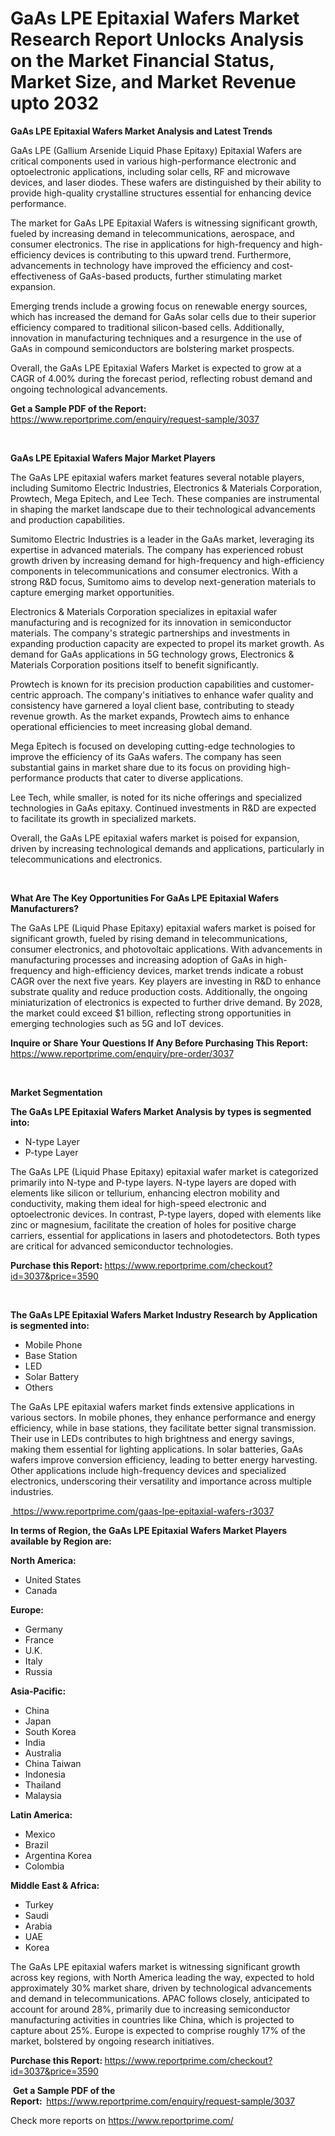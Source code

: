 <p><h1>GaAs LPE Epitaxial Wafers Market Research Report Unlocks Analysis on the Market Financial Status, Market Size, and Market Revenue upto 2032</h1></p><p><strong>GaAs LPE Epitaxial Wafers Market Analysis and Latest Trends</strong></p>
<p><p>GaAs LPE (Gallium Arsenide Liquid Phase Epitaxy) Epitaxial Wafers are critical components used in various high-performance electronic and optoelectronic applications, including solar cells, RF and microwave devices, and laser diodes. These wafers are distinguished by their ability to provide high-quality crystalline structures essential for enhancing device performance. </p><p>The market for GaAs LPE Epitaxial Wafers is witnessing significant growth, fueled by increasing demand in telecommunications, aerospace, and consumer electronics. The rise in applications for high-frequency and high-efficiency devices is contributing to this upward trend. Furthermore, advancements in technology have improved the efficiency and cost-effectiveness of GaAs-based products, further stimulating market expansion. </p><p>Emerging trends include a growing focus on renewable energy sources, which has increased the demand for GaAs solar cells due to their superior efficiency compared to traditional silicon-based cells. Additionally, innovation in manufacturing techniques and a resurgence in the use of GaAs in compound semiconductors are bolstering market prospects. </p><p>Overall, the GaAs LPE Epitaxial Wafers Market is expected to grow at a CAGR of 4.00% during the forecast period, reflecting robust demand and ongoing technological advancements.</p></p>
<p><strong>Get a Sample PDF of the Report:&nbsp;</strong> <a href="https://www.reportprime.com/enquiry/request-sample/3037?utm_campaign=3529&utm_medium=2&utm_source=Github&utm_content=ia&utm_term=18032025&utm_id=gaas-lpe-epitaxial-wafers">https://www.reportprime.com/enquiry/request-sample/3037</a></p>
<p>&nbsp;</p>
<p><strong>GaAs LPE Epitaxial Wafers Major Market Players</strong></p>
<p><p>The GaAs LPE epitaxial wafers market features several notable players, including Sumitomo Electric Industries, Electronics & Materials Corporation, Prowtech, Mega Epitech, and Lee Tech. These companies are instrumental in shaping the market landscape due to their technological advancements and production capabilities.</p><p>Sumitomo Electric Industries is a leader in the GaAs market, leveraging its expertise in advanced materials. The company has experienced robust growth driven by increasing demand for high-frequency and high-efficiency components in telecommunications and consumer electronics. With a strong R&D focus, Sumitomo aims to develop next-generation materials to capture emerging market opportunities.</p><p>Electronics & Materials Corporation specializes in epitaxial wafer manufacturing and is recognized for its innovation in semiconductor materials. The company's strategic partnerships and investments in expanding production capacity are expected to propel its market growth. As demand for GaAs applications in 5G technology grows, Electronics & Materials Corporation positions itself to benefit significantly.</p><p>Prowtech is known for its precision production capabilities and customer-centric approach. The company's initiatives to enhance wafer quality and consistency have garnered a loyal client base, contributing to steady revenue growth. As the market expands, Prowtech aims to enhance operational efficiencies to meet increasing global demand.</p><p>Mega Epitech is focused on developing cutting-edge technologies to improve the efficiency of its GaAs wafers. The company has seen substantial gains in market share due to its focus on providing high-performance products that cater to diverse applications.</p><p>Lee Tech, while smaller, is noted for its niche offerings and specialized technologies in GaAs epitaxy. Continued investments in R&D are expected to facilitate its growth in specialized markets.</p><p>Overall, the GaAs LPE epitaxial wafers market is poised for expansion, driven by increasing technological demands and applications, particularly in telecommunications and electronics.</p></p>
<p>&nbsp;</p>
<p><strong>What Are The Key Opportunities For GaAs LPE Epitaxial Wafers Manufacturers?</strong></p>
<p><p>The GaAs LPE (Liquid Phase Epitaxy) epitaxial wafers market is poised for significant growth, fueled by rising demand in telecommunications, consumer electronics, and photovoltaic applications. With advancements in manufacturing processes and increasing adoption of GaAs in high-frequency and high-efficiency devices, market trends indicate a robust CAGR over the next five years. Key players are investing in R&D to enhance substrate quality and reduce production costs. Additionally, the ongoing miniaturization of electronics is expected to further drive demand. By 2028, the market could exceed $1 billion, reflecting strong opportunities in emerging technologies such as 5G and IoT devices.</p></p>
<p><strong>Inquire or Share Your Questions If Any Before Purchasing This Report:</strong> <a href="https://www.reportprime.com/enquiry/pre-order/3037?utm_campaign=3529&utm_medium=2&utm_source=Github&utm_content=ia&utm_term=18032025&utm_id=gaas-lpe-epitaxial-wafers">https://www.reportprime.com/enquiry/pre-order/3037</a></p>
<p>&nbsp;</p>
<p><strong>Market Segmentation</strong></p>
<p><strong>The GaAs LPE Epitaxial Wafers Market Analysis by types is segmented into:</strong></p>
<p><ul><li>N-type Layer</li><li>P-type Layer</li></ul></p>
<p><p>The GaAs LPE (Liquid Phase Epitaxy) epitaxial wafer market is categorized primarily into N-type and P-type layers. N-type layers are doped with elements like silicon or tellurium, enhancing electron mobility and conductivity, making them ideal for high-speed electronic and optoelectronic devices. In contrast, P-type layers, doped with elements like zinc or magnesium, facilitate the creation of holes for positive charge carriers, essential for applications in lasers and photodetectors. Both types are critical for advanced semiconductor technologies.</p></p>
<p><strong>Purchase this Report:&nbsp;</strong><a href="https://www.reportprime.com/checkout?id=3037&price=3590&utm_campaign=3529&utm_medium=2&utm_source=Github&utm_content=ia&utm_term=18032025&utm_id=gaas-lpe-epitaxial-wafers">https://www.reportprime.com/checkout?id=3037&price=3590</a></p>
<p>&nbsp;</p>
<p><strong>The GaAs LPE Epitaxial Wafers Market Industry Research by Application is segmented into:</strong></p>
<p><ul><li>Mobile Phone</li><li>Base Station</li><li>LED</li><li>Solar Battery</li><li>Others</li></ul></p>
<p><p>The GaAs LPE epitaxial wafers market finds extensive applications in various sectors. In mobile phones, they enhance performance and energy efficiency, while in base stations, they facilitate better signal transmission. Their use in LEDs contributes to high brightness and energy savings, making them essential for lighting applications. In solar batteries, GaAs wafers improve conversion efficiency, leading to better energy harvesting. Other applications include high-frequency devices and specialized electronics, underscoring their versatility and importance across multiple industries.</p></p>
<p><a href="https://www.reportprime.com/gaas-lpe-epitaxial-wafers-r3037?utm_campaign=3529&utm_medium=2&utm_source=Github&utm_content=ia&utm_term=18032025&utm_id=gaas-lpe-epitaxial-wafers">&nbsp;https://www.reportprime.com/gaas-lpe-epitaxial-wafers-r3037</a></p>
<p><strong>In terms of Region, the GaAs LPE Epitaxial Wafers Market Players available by Region are:</strong></p>
<p>
    <p> <strong> North America: </strong>
        <ul>
            <li>United States</li>
            <li>Canada</li>
        </ul>
        </p> 
    <p> <strong> Europe: </strong>
        <ul>
            <li>Germany</li>
            <li>France</li>
            <li>U.K.</li>
            <li>Italy</li>
            <li>Russia</li>
        </ul>
        </p> 
    <p> <strong> Asia-Pacific: </strong>
        <ul>
            <li>China</li>
            <li>Japan</li>
            <li>South Korea</li>
            <li>India</li>
            <li>Australia</li>
            <li>China Taiwan</li>
            <li>Indonesia</li>
            <li>Thailand</li>
            <li>Malaysia</li>
        </ul>
        </p> 
    <p> <strong> Latin America: </strong>
        <ul>
            <li>Mexico</li>
            <li>Brazil</li>
            <li>Argentina Korea</li>
            <li>Colombia</li>
        </ul>
        </p> 
    <p> <strong> Middle East & Africa: </strong>
        <ul>
            <li>Turkey</li>
            <li>Saudi</li>
            <li>Arabia</li>
            <li>UAE</li>
            <li>Korea</li>
        </ul>
    </p>
    </p>
<p><p>The GaAs LPE epitaxial wafers market is witnessing significant growth across key regions, with North America leading the way, expected to hold approximately 30% market share, driven by technological advancements and demand in telecommunications. APAC follows closely, anticipated to account for around 28%, primarily due to increasing semiconductor manufacturing activities in countries like China, which is projected to capture about 25%. Europe is expected to comprise roughly 17% of the market, bolstered by ongoing research initiatives.</p></p>
<p><strong>Purchase this Report: </strong><a href="https://www.reportprime.com/checkout?id=3037&price=3590&utm_campaign=3529&utm_medium=2&utm_source=Github&utm_content=ia&utm_term=18032025&utm_id=gaas-lpe-epitaxial-wafers">https://www.reportprime.com/checkout?id=3037&price=3590</a></p>
<p>&nbsp;<strong>Get a Sample PDF of the Report:&nbsp;&nbsp;</strong><a href="https://www.reportprime.com/enquiry/request-sample/3037?utm_campaign=3529&utm_medium=2&utm_source=Github&utm_content=ia&utm_term=18032025&utm_id=gaas-lpe-epitaxial-wafers">https://www.reportprime.com/enquiry/request-sample/3037</a></p>
<p><strong></strong></p>
<p>Check more reports on <a href="https://www.reportprime.com/?utm_campaign=3529&utm_medium=2&utm_source=Github&utm_content=ia&utm_term=18032025&utm_id=gaas-lpe-epitaxial-wafers">https://www.reportprime.com/</a></p>